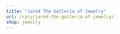 ```yaml
---
title: "Jared The Galleria of Jewelry"
url: /cary/jared-the-galleria-of-jewelry/
shop: jewelry
---
```

